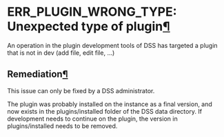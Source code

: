 ERR\_PLUGIN\_WRONG\_TYPE: Unexpected type of plugin[¶](#err-plugin-wrong-type-unexpected-type-of-plugin "Permalink to this heading")
====================================================================================================================================


An operation in the plugin development tools of DSS has targeted a plugin that is not in dev (add file, edit file, …)



Remediation[¶](#remediation "Permalink to this heading")
--------------------------------------------------------


This issue can only be fixed by a DSS administrator.


The plugin was probably installed on the instance as a final version, and now exists in the plugins/installed folder of the DSS data directory. If development needs to continue on the plugin, the version in plugins/installed needs to be removed.